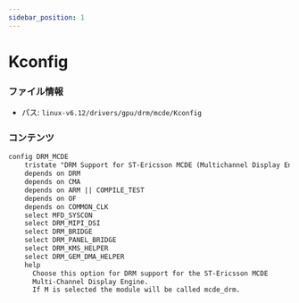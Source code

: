 ```yaml
---
sidebar_position: 1
---
```

# Kconfig

### ファイル情報

- パス: `linux-v6.12/drivers/gpu/drm/mcde/Kconfig`

### コンテンツ

```txt
config DRM_MCDE
	tristate "DRM Support for ST-Ericsson MCDE (Multichannel Display Engine)"
	depends on DRM
	depends on CMA
	depends on ARM || COMPILE_TEST
	depends on OF
	depends on COMMON_CLK
	select MFD_SYSCON
	select DRM_MIPI_DSI
	select DRM_BRIDGE
	select DRM_PANEL_BRIDGE
	select DRM_KMS_HELPER
	select DRM_GEM_DMA_HELPER
	help
	  Choose this option for DRM support for the ST-Ericsson MCDE
	  Multi-Channel Display Engine.
	  If M is selected the module will be called mcde_drm.

```
